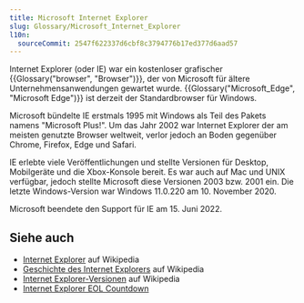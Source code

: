 ```yaml
---
title: Microsoft Internet Explorer
slug: Glossary/Microsoft_Internet_Explorer
l10n:
  sourceCommit: 2547f622337d6cbf8c3794776b17ed377d6aad57
---
```


Internet Explorer (oder IE) war ein kostenloser grafischer {{Glossary("browser", "Browser")}}, der von Microsoft für ältere Unternehmensanwendungen gewartet wurde. {{Glossary("Microsoft_Edge", "Microsoft Edge")}} ist derzeit der Standardbrowser für Windows.

Microsoft bündelte IE erstmals 1995 mit Windows als Teil des Pakets namens "Microsoft Plus!". Um das Jahr 2002 war Internet Explorer der am meisten genutzte Browser weltweit, verlor jedoch an Boden gegenüber Chrome, Firefox, Edge und Safari.

IE erlebte viele Veröffentlichungen und stellte Versionen für Desktop, Mobilgeräte und die Xbox-Konsole bereit. Es war auch auf Mac und UNIX verfügbar, jedoch stellte Microsoft diese Versionen 2003 bzw. 2001 ein. Die letzte Windows-Version war Windows 11.0.220 am 10. November 2020.

Microsoft beendete den Support für IE am 15. Juni 2022.

## Siehe auch

- [Internet Explorer](https://en.wikipedia.org/wiki/Internet_Explorer) auf Wikipedia
- [Geschichte des Internet Explorers](https://en.wikipedia.org/wiki/History_of_Internet_Explorer) auf Wikipedia
- [Internet Explorer-Versionen](https://en.wikipedia.org/wiki/Internet_Explorer_versions) auf Wikipedia
- [Internet Explorer EOL Countdown](https://death-to-ie11.com/)

